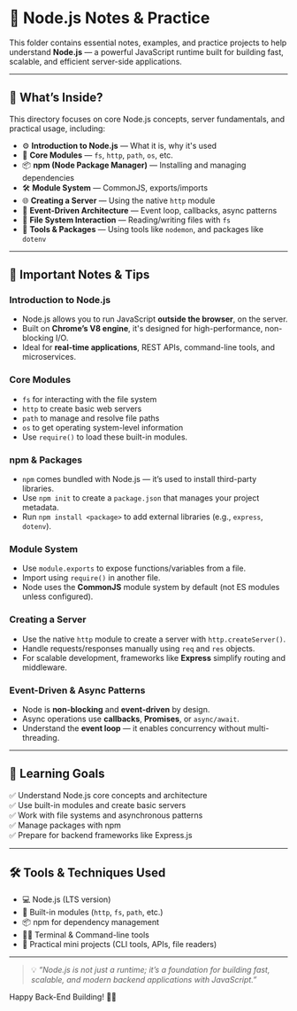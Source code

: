 # 🧩 Node.js Notes & Practice

This folder contains essential notes, examples, and practice projects to help understand **Node.js** — a powerful JavaScript runtime built for building fast, scalable, and efficient server-side applications.

---

## 🧠 What’s Inside?

This directory focuses on core Node.js concepts, server fundamentals, and practical usage, including:

- ⚙️ **Introduction to Node.js** — What it is, why it's used  
- 📁 **Core Modules** — `fs`, `http`, `path`, `os`, etc.  
- 📦 **npm (Node Package Manager)** — Installing and managing dependencies  
- 🛠️ **Module System** — CommonJS, exports/imports  
- 🌐 **Creating a Server** — Using the native `http` module  
- 🧵 **Event-Driven Architecture** — Event loop, callbacks, async patterns  
- 🔄 **File System Interaction** — Reading/writing files with `fs`  
- 🧰 **Tools & Packages** — Using tools like `nodemon`, and packages like `dotenv`

---

## 📝 Important Notes & Tips

### Introduction to Node.js
- Node.js allows you to run JavaScript **outside the browser**, on the server.
- Built on **Chrome’s V8 engine**, it's designed for high-performance, non-blocking I/O.
- Ideal for **real-time applications**, REST APIs, command-line tools, and microservices.

### Core Modules
- `fs` for interacting with the file system  
- `http` to create basic web servers  
- `path` to manage and resolve file paths  
- `os` to get operating system-level information  
- Use `require()` to load these built-in modules.

### npm & Packages
- `npm` comes bundled with Node.js — it’s used to install third-party libraries.
- Use `npm init` to create a `package.json` that manages your project metadata.
- Run `npm install <package>` to add external libraries (e.g., `express`, `dotenv`).

### Module System
- Use `module.exports` to expose functions/variables from a file.
- Import using `require()` in another file.
- Node uses the **CommonJS** module system by default (not ES modules unless configured).

### Creating a Server
- Use the native `http` module to create a server with `http.createServer()`.
- Handle requests/responses manually using `req` and `res` objects.
- For scalable development, frameworks like **Express** simplify routing and middleware.

### Event-Driven & Async Patterns
- Node is **non-blocking** and **event-driven** by design.
- Async operations use **callbacks**, **Promises**, or `async/await`.
- Understand the **event loop** — it enables concurrency without multi-threading.

---

## 🎯 Learning Goals

✅ Understand Node.js core concepts and architecture  
✅ Use built-in modules and create basic servers  
✅ Work with file systems and asynchronous patterns  
✅ Manage packages with npm  
✅ Prepare for backend frameworks like Express.js

---

## 🛠️ Tools & Techniques Used

- 💻 Node.js (LTS version)  
- 🔧 Built-in modules (`http`, `fs`, `path`, etc.)  
- 📦 npm for dependency management  
- 👨‍💻 Terminal & Command-line tools  
- 🚀 Practical mini projects (CLI tools, APIs, file readers)

---

> 💡 *“Node.js is not just a runtime; it’s a foundation for building fast, scalable, and modern backend applications with JavaScript.”*

Happy Back-End Building! 🔧🚀
